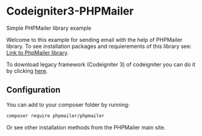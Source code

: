 # Codeigniter3-PHPMailer
Simple PHPMailer library example

Welcome to this example for sending email with the help of PHPMailer library.
To see installation packages and requierements of this library see: <a href="https://github.com/PHPMailer/PHPMailer">Link to PhpMailer library</a>.

To download legacy framework (Codeigniter 3) of codeigniter you can do it by clicking <a href="https://codeigniter.com/download">here</a>.

## Configuration

You can add to your composer folder by running: 

```sh
composer require phpmailer/phpmailer
```
Or see other installation methods from the PHPMailer main site.
